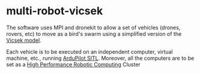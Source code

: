# multi-robot-vicsek
The software uses MPI and dronekit to allow a set of vehicles (drones, rovers, etc) to move as a bird's swarm using a simplified version of the [Vicsek model](https://link.springer.com/article/10.1140/epjb/e2008-00275-9). 

Each vehicle is to be executed on an independent computer, virtual machine, etc., running [ArduPilot SITL](http://ardupilot.org/dev/docs/sitl-simulator-software-in-the-loop.html). Moreover, all the computers are to be set as a [High Performance Robotic Computing](https://www.sciencedirect.com/science/article/pii/S092188901830232X) Cluster 
